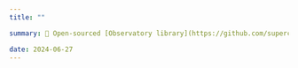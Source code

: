 ```yaml
---
title: ""

summary: 🚀 Open-sourced [Observatory library](https://github.com/superctj/observatory-library) for streamlining embedding inference of relational tables.

date: 2024-06-27
---
```

